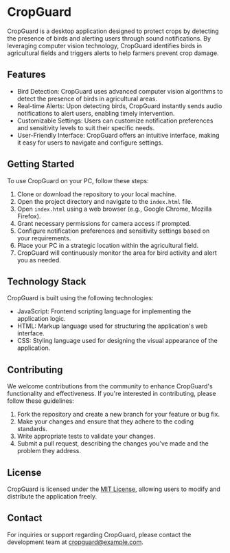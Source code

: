 # CropGuard

CropGuard is a desktop application designed to protect crops by detecting the presence of birds and alerting users through sound notifications. By leveraging computer vision technology, CropGuard identifies birds in agricultural fields and triggers alerts to help farmers prevent crop damage.

## Features

- Bird Detection: CropGuard uses advanced computer vision algorithms to detect the presence of birds in agricultural areas.
- Real-time Alerts: Upon detecting birds, CropGuard instantly sends audio notifications to alert users, enabling timely intervention.
- Customizable Settings: Users can customize notification preferences and sensitivity levels to suit their specific needs.
- User-Friendly Interface: CropGuard offers an intuitive interface, making it easy for users to navigate and configure settings.

## Getting Started

To use CropGuard on your PC, follow these steps:

1. Clone or download the repository to your local machine.
2. Open the project directory and navigate to the `index.html` file.
3. Open `index.html` using a web browser (e.g., Google Chrome, Mozilla Firefox).
4. Grant necessary permissions for camera access if prompted.
5. Configure notification preferences and sensitivity settings based on your requirements.
6. Place your PC in a strategic location within the agricultural field.
7. CropGuard will continuously monitor the area for bird activity and alert you as needed.

## Technology Stack

CropGuard is built using the following technologies:

- JavaScript: Frontend scripting language for implementing the application logic.
- HTML: Markup language used for structuring the application's web interface.
- CSS: Styling language used for designing the visual appearance of the application.

## Contributing

We welcome contributions from the community to enhance CropGuard's functionality and effectiveness. If you're interested in contributing, please follow these guidelines:

1. Fork the repository and create a new branch for your feature or bug fix.
2. Make your changes and ensure that they adhere to the coding standards.
3. Write appropriate tests to validate your changes.
4. Submit a pull request, describing the changes you've made and the problem they address.

## License

CropGuard is licensed under the [MIT License](LICENSE), allowing users to modify and distribute the application freely.

## Contact

For inquiries or support regarding CropGuard, please contact the development team at cropguard@example.com.
